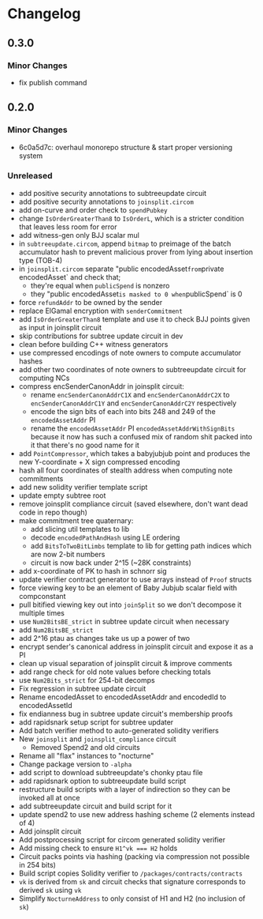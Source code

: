 # Changelog

## 0.3.0

### Minor Changes

- fix publish command

## 0.2.0

### Minor Changes

- 6c0a5d7c: overhaul monorepo structure & start proper versioning system

### Unreleased

- add positive security annotations to subtreeupdate circuit
- add positive security annotations to `joinsplit.circom`
- add on-curve and order check to `spendPubkey`
- change `IsOrderGreaterThan8` to `IsOrderL`, which is a stricter condition that leaves less room for error
- add witness-gen only BJJ scalar mul
- in `subtreeupdate.circom`, append `bitmap` to preimage of the batch accumulator hash to prevent malicious prover from lying about insertion type (TOB-4)
- in `joinsplit.circom` separate "public encodedAsset`from`private encodedAsset` and check that;
  - they're equal when `publicSpend` is nonzero
  - they "public encodedAsset`is masked to 0 when`publicSpend` is 0
- force `refundAddr` to be owned by the sender
- replace ElGamal encryption with `senderCommitment`
- add `IsOrderGreaterThan8` template and use it to check BJJ points given as input in joinsplit circuit
- skip contributions for subtree update circuit in dev
- clean before building C++ witness generators
- use compressed encodings of note owners to compute accumulator hashes
- add other two coordinates of note owners to subtreeupdate circuit for computing NCs
- compress encSenderCanonAddr in joinsplit circuit:
  - rename `encSenderCanonAddrC1X` and `encSenderCanonAddrC2X` to `encSenderCanonAddrC1Y` and `encSenderCanonAddrC2Y` respectively
  - encode the sign bits of each into bits 248 and 249 of the `encodedAssetAddr` PI
  - rename the `encodedAssetAddr` PI `encodedAssetAddrWithSignBits` because it now has such a confused mix of random shit packed into it that there's no good name for it
- add `PointCompressor`, which takes a babyjubjub point and produces the new Y-coordinate + X sign compressed encoding
- hash all four coordinates of stealth address when computing note commitments
- add new solidity verifier template script
- update empty subtree root
- remove joinsplit compliance circuit (saved elsewhere, don't want dead code in repo though)
- make commitment tree quaternary:
  - add slicing util templates to lib
  - decode `encodedPathAndHash` using LE ordering
  - add `BitsToTwoBitLimbs` template to lib for getting path indices which are now 2-bit numbers
  - circuit is now back under 2^15 (~28K constraints)
- add x-coordinate of PK to hash in schnorr sig
- update verifier contract generator to use arrays instead of `Proof` structs
- force viewing key to be an element of Baby Jubjub scalar field with compconstant
- pull bitified viewing key out into `joinSplit` so we don't decompose it multiple times
- use `Num2BitsBE_strict` in subtree update circuit when necessary
- add `Num2BitsBE_strict`
- add 2^16 ptau as changes take us up a power of two
- encrypt sender's canonical address in joinsplit circuit and expose it as a PI
- clean up visual separation of joinsplit circuit & improve comments
- add range check for old note values before checking totals
- use `Num2Bits_strict` for 254-bit decomps
- Fix regression in subtree update circuit
- Rename encodedAsset to encodedAssetAddr and encodedId to encodedAssetId
- fix endianness bug in subtree update circuit's membership proofs
- add rapidsnark setup script for subtree updater
- Add batch verifier method to auto-generated solidity verifiers
- New `joinsplit` and `joinsplit_compliance` circuit
  - Removed Spend2 and old circuits
- Rename all "flax" instances to "nocturne"
- Change package version to `-alpha`
- add script to download subtreeupdate's chonky ptau file
- add rapidsnark option to subtreeupdate build script
- restructure build scripts with a layer of indirection so they can be invoked all at once
- add subtreeupdate circuit and build script for it
- update spend2 to use new address hashing scheme (2 elements instead of 4)
- Add joinsplit circuit
- Add postprocessing script for circom generated solidity verifier
- Add missing check to ensure `H1^vk === H2` holds
- Circuit packs points via hashing (packing via compression not possible in 254 bits)
- Build script copies Solidity verifier to `/packages/contracts/contracts`
- `vk` is derived from `sk` and circuit checks that signature corresponds to derived `sk` using `vk`
- Simplify `NocturneAddress` to only consist of H1 and H2 (no inclusion of `sk`)
